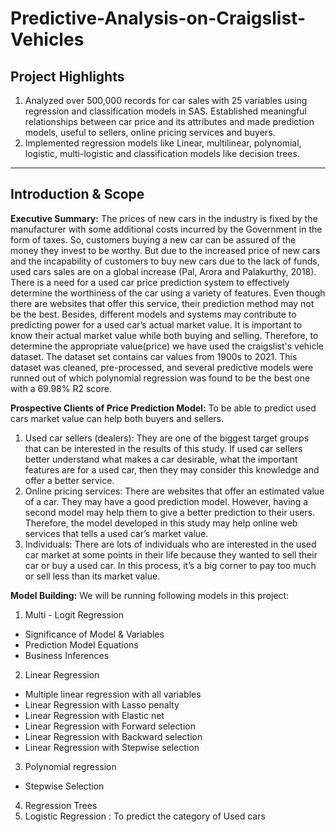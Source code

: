# Predictive-Analysis-on-Craigslist-Vehicles

## Project Highlights
1. Analyzed over 500,000 records for car sales with 25 variables using regression and classification models in SAS. Established meaningful relationships between car price and its attributes and made prediction models, useful to sellers, online pricing services and buyers.
2. Implemented regression models like Linear, multilinear, polynomial, logistic, multi-logistic and classification models like decision trees.
<hr>

## Introduction & Scope
**Executive Summary:** The prices of new cars in the industry is fixed by the manufacturer with some additional costs incurred by the Government in the form of taxes. So, customers buying a new car can be assured of the money they invest to be worthy. But due to the increased price of new cars and the incapability of customers to buy new cars due to the lack of funds, used cars sales are on a global increase (Pal, Arora and Palakurthy, 2018). There is a need for a used car price prediction system to effectively determine the worthiness of the car using a variety of features. Even though there are websites that offer this service, their prediction method may not be the best. Besides, different models and systems may contribute to predicting power for a used car’s actual market value. It is important to know their actual market value while both buying and
selling. Therefore, to determine the appropriate value(price) we have used the craigslist's vehicle dataset. The dataset set contains car values from 1900s to 2021. This dataset was cleaned, pre-processed, and several predictive models were runned out of which polynomial
regression was found to be the best one with a 69.98% R2 score.

**Prospective Clients of Price Prediction Model:** To be able to predict used cars market value can help both buyers and sellers.
1. Used car sellers (dealers): They are one of the biggest target groups that can be interested in the results of this study. If used car sellers better understand what makes a car desirable, what the important features are for a used car, then they may consider this knowledge and offer a
better service.
2. Online pricing services: There are websites that offer an estimated value of a car. They may have a good prediction model. However, having a second model may help them to give a better prediction to their users. Therefore, the model developed in this study may help online web services that tells a used car’s market value.
3. Individuals: There are lots of individuals who are interested in the used car market at some points in their life because they wanted to sell their car or buy a used car. In this process, it’s a big corner to pay too much or sell less than its market value.

**Model Building:** We will be running following models in this project:
1. Multi - Logit Regression
* Significance of Model & Variables
* Prediction Model Equations
* Business Inferences
2. Linear Regression
* Multiple linear regression with all variables
* Linear Regression with Lasso penalty
* Linear Regression with Elastic net
* Linear Regression with Forward selection
* Linear Regression with Backward selection
* Linear Regression with Stepwise selection
3. Polynomial regression
* Stepwise Selection
4. Regression Trees
5. Logistic Regression : To predict the category of Used cars
